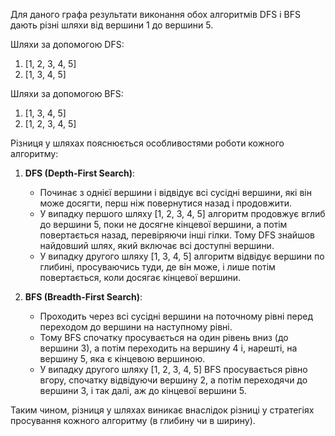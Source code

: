 Для даного графа результати виконання обох алгоритмів DFS і BFS дають різні шляхи від вершини 1 до вершини 5.

Шляхи за допомогою DFS:
1. [1, 2, 3, 4, 5]
2. [1, 3, 4, 5]

Шляхи за допомогою BFS:
1. [1, 3, 4, 5]
2. [1, 2, 3, 4, 5]

Різниця у шляхах пояснюється особливостями роботи кожного алгоритму:

1. **DFS (Depth-First Search)**:
   - Починає з однієї вершини і відвідує всі сусідні вершини, які він може досягти, перш ніж повернутися назад і продовжити.
   - У випадку першого шляху [1, 2, 3, 4, 5] алгоритм продовжує вглиб до вершини 5, поки не досягне кінцевої вершини, а потім повертається назад, перевіряючи інші гілки. Тому DFS знайшов найдовший шлях, який включає всі доступні вершини.
   - У випадку другого шляху [1, 3, 4, 5] алгоритм відвідує вершини по глибині, просуваючись туди, де він може, і лише потім повертається, коли досягає кінцевої вершини.

2. **BFS (Breadth-First Search)**:
   - Проходить через всі сусідні вершини на поточному рівні перед переходом до вершини на наступному рівні.
   - Тому BFS спочатку просувається на один рівень вниз (до вершини 3), а потім переходить на вершину 4 і, нарешті, на вершину 5, яка є кінцевою вершиною.
   - У випадку другого шляху [1, 2, 3, 4, 5] BFS просувається рівно вгору, спочатку відвідуючи вершину 2, а потім переходячи до вершини 3, і так далі, аж до кінцевої вершини 5.

Таким чином, різниця у шляхах виникає внаслідок різниці у стратегіях просування кожного алгоритму (в глибину чи в ширину).